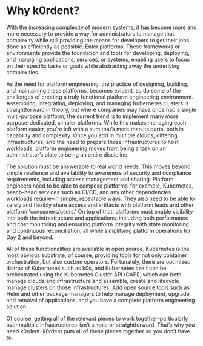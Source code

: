 # Why k0rdent?

With the increasing complexity of modern systems, it has become more and more necessary to provide a way for administrators to manage that complexity while still providing the means for developers to get their jobs done as efficiently as possible.  Enter platforms. These frameworks or environments provide the foundation and tools for developing, deploying, and managing applications, services, or systems, enabling users to focus on their specific tasks or goals while abstracting away the underlying complexities.

As the need for platform engineering, the practice of designing, building, and maintaining these platforms, becomes evident, so do some of the challenges of creating a truly functional platform engineering environment. Assembling, integrating, deploying, and managing Kubernetes clusters is straightforward in theory, but where companies may have once had a single multi-purpose platform, the current trend is to implement many more purpose-dedicated, simpler platforms. While this makes managing each platform easier, you’re left with a sum that’s more than its parts, both in capability and complexity. Once you add in multiple clouds, differing infrastructures, and the need to prepare those infrastructures to host workloads, platform engineering moves from being a task on an administrator’s plate to being an entire discipline.

The solution must be answerable to real world needs. This moves beyond simple resilience and availability to awareness of security and compliance requirements, including access management and sharing. Platform engineers need to be able to compose platforms–for example, Kubernetes, beach-head services such as CI/CD, and any other dependencies workloads require–in simple, repeatable ways. They also need to be able to safely and flexibly share access and artifacts with platform leads and other platform 'consumers/users.' On top of that, platforms must enable visibility into both the infrastructure and applications, including both performance and cost monitoring and ensuring platform integrity with state monitoring and continuous reconciliation, all while simplifying platform operations for Day 2 and beyond.

All of these functionalities are available in open source. Kubernetes is the most obvious substrate, of course, providing tools for not only container orchestration, but also custom operators. Fortunately, there are optimized distros of Kubernetes such as k0s, and Kubernetes itself can be orchestrated using the Kubernetes Cluster API (CAPI), which can both manage clouds and infrastructure and assemble, create and lifecycle manage clusters on those infrastructures. Add open source tools such as Helm and other package managers to help manage deployment, upgrade, and removal of applications, and you have a complete platform engineering solution.

Of course, getting all of the relevant pieces to work together–particularly over multiple infrastructures–isn’t simple or straightforward. That’s why you need k0rdent. k0rdent puts all of these pieces together so you don’t have to.
